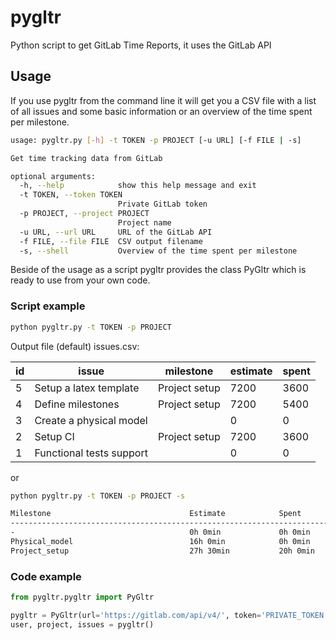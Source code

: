 # pygltr
Python script to get GitLab Time Reports, it uses the GitLab API  

## Usage
If you use pygltr from the command line it will get you a CSV file with a list of all issues and some basic information or an overview of the time spent per milestone.
```bash
usage: pygltr.py [-h] -t TOKEN -p PROJECT [-u URL] [-f FILE | -s]

Get time tracking data from GitLab

optional arguments:
  -h, --help            show this help message and exit
  -t TOKEN, --token TOKEN
                        Private GitLab token
  -p PROJECT, --project PROJECT
                        Project name
  -u URL, --url URL     URL of the GitLab API
  -f FILE, --file FILE  CSV output filename
  -s, --shell           Overview of the time spent per milestone
```

Beside of the usage as a script pygltr provides the class PyGltr which is ready to use from your own code.

### Script example

```bash
python pygltr.py -t TOKEN -p PROJECT
```
Output file (default) issues.csv:

| id | issue                              | milestone      | estimate | spent | 
|----|------------------------------------|----------------|----------|-------| 
| 5  | Setup a latex template             | Project setup  | 7200     | 3600  | 
| 4  | Define milestones                  | Project setup  | 7200     | 5400  | 
| 3  | Create a physical model            |                | 0        | 0     | 
| 2  | Setup CI                           | Project setup  | 7200     | 3600  | 
| 1  | Functional tests support           |                | 0        | 0     | 

or

```bash
python pygltr.py -t TOKEN -p PROJECT -s

Milestone                               Estimate            Spent               
--------------------------------------------------------------------------------
-                                       0h 0min             0h 0min             
Physical_model                          16h 0min            0h 0min             
Project_setup                           27h 30min           20h 0min   
```

### Code example
```python
from pygltr.pygltr import PyGltr

pygltr = PyGltr(url='https://gitlab.com/api/v4/', token='PRIVATE_TOKEN', project_name='PROJECT_NAME')
user, project, issues = pygltr()
```